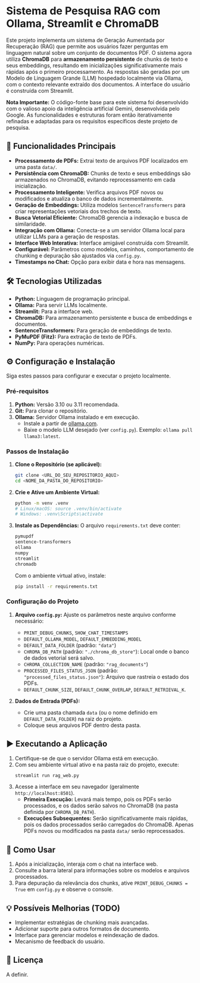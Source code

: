 # Sistema de Pesquisa RAG com Ollama, Streamlit e ChromaDB

Este projeto implementa um sistema de Geração Aumentada por Recuperação (RAG) que permite aos usuários fazer perguntas em linguagem natural sobre um conjunto de documentos PDF. O sistema agora utiliza **ChromaDB** para **armazenamento persistente** de chunks de texto e seus embeddings, resultando em inicializações significativamente mais rápidas após o primeiro processamento. As respostas são geradas por um Modelo de Linguagem Grande (LLM) hospedado localmente via Ollama, com o contexto relevante extraído dos documentos. A interface do usuário é construída com Streamlit.

**Nota Importante:** O código-fonte base para este sistema foi desenvolvido com o valioso apoio da inteligência artificial Gemini, desenvolvida pelo Google. As funcionalidades e estruturas foram então iterativamente refinadas e adaptadas para os requisitos específicos deste projeto de pesquisa.

## 🚀 Funcionalidades Principais

* **Processamento de PDFs:** Extrai texto de arquivos PDF localizados em uma pasta `data/`.
* **Persistência com ChromaDB:** Chunks de texto e seus embeddings são armazenados no ChromaDB, evitando reprocessamento em cada inicialização.
* **Processamento Inteligente:** Verifica arquivos PDF novos ou modificados e atualiza o banco de dados incrementalmente.
* **Geração de Embeddings:** Utiliza modelos `SentenceTransformers` para criar representações vetoriais dos trechos de texto.
* **Busca Vetorial Eficiente:** ChromaDB gerencia a indexação e busca de similaridade.
* **Integração com Ollama:** Conecta-se a um servidor Ollama local para utilizar LLMs para a geração de respostas.
* **Interface Web Interativa:** Interface amigável construída com Streamlit.
* **Configurável:** Parâmetros como modelos, caminhos, comportamento de chunking e depuração são ajustados via `config.py`.
* **Timestamps no Chat:** Opção para exibir data e hora nas mensagens.

## 🛠️ Tecnologias Utilizadas

* **Python:** Linguagem de programação principal.
* **Ollama:** Para servir LLMs localmente.
* **Streamlit:** Para a interface web.
* **ChromaDB:** Para armazenamento persistente e busca de embeddings e documentos.
* **SentenceTransformers:** Para geração de embeddings de texto.
* **PyMuPDF (Fitz):** Para extração de texto de PDFs.
* **NumPy:** Para operações numéricas.

## ⚙️ Configuração e Instalação

Siga estes passos para configurar e executar o projeto localmente.

### Pré-requisitos

1.  **Python:** Versão 3.10 ou 3.11 recomendada.
2.  **Git:** Para clonar o repositório.
3.  **Ollama:** Servidor Ollama instalado e em execução.
    * Instale a partir de [ollama.com](https://ollama.com/).
    * Baixe o modelo LLM desejado (ver `config.py`). Exemplo: `ollama pull llama3:latest`.

### Passos de Instalação

1.  **Clone o Repositório (se aplicável):**
    ```bash
    git clone <URL_DO_SEU_REPOSITORIO_AQUI>
    cd <NOME_DA_PASTA_DO_REPOSITORIO>
    ```

2.  **Crie e Ative um Ambiente Virtual:**
    ```bash
    python -m venv .venv
    # Linux/macOS: source .venv/bin/activate
    # Windows: .venv\Scripts\activate
    ```

3.  **Instale as Dependências:**
    O arquivo `requirements.txt` deve conter:
    ```txt
    pymupdf
    sentence-transformers
    ollama
    numpy
    streamlit
    chromadb
    ```
    Com o ambiente virtual ativo, instale:
    ```bash
    pip install -r requirements.txt
    ```

### Configuração do Projeto

1.  **Arquivo `config.py`:**
    Ajuste os parâmetros neste arquivo conforme necessário:
    * `PRINT_DEBUG_CHUNKS`, `SHOW_CHAT_TIMESTAMPS`
    * `DEFAULT_OLLAMA_MODEL`, `DEFAULT_EMBEDDING_MODEL`
    * `DEFAULT_DATA_FOLDER` (padrão: `"data"`)
    * `CHROMA_DB_PATH` (padrão: `"./chroma_db_store"`): Local onde o banco de dados vetorial será salvo.
    * `CHROMA_COLLECTION_NAME` (padrão: `"rag_documents"`)
    * `PROCESSED_FILES_STATUS_JSON` (padrão: `"processed_files_status.json"`): Arquivo que rastreia o estado dos PDFs.
    * `DEFAULT_CHUNK_SIZE`, `DEFAULT_CHUNK_OVERLAP`, `DEFAULT_RETRIEVAL_K`.

2.  **Dados de Entrada (PDFs):**
    * Crie uma pasta chamada `data` (ou o nome definido em `DEFAULT_DATA_FOLDER`) na raiz do projeto.
    * Coloque seus arquivos PDF dentro desta pasta.

## ▶️ Executando a Aplicação

1.  Certifique-se de que o servidor Ollama está em execução.
2.  Com seu ambiente virtual ativo e na pasta raiz do projeto, execute:
    ```bash
    streamlit run rag_web.py
    ```
3.  Acesse a interface em seu navegador (geralmente `http://localhost:8501`).
    * **Primeira Execução:** Levará mais tempo, pois os PDFs serão processados, e os dados serão salvos no ChromaDB (na pasta definida por `CHROMA_DB_PATH`).
    * **Execuções Subsequentes:** Serão significativamente mais rápidas, pois os dados processados serão carregados do ChromaDB. Apenas PDFs novos ou modificados na pasta `data/` serão reprocessados.

## 📖 Como Usar

1.  Após a inicialização, interaja com o chat na interface web.
2.  Consulte a barra lateral para informações sobre os modelos e arquivos processados.
3.  Para depuração da relevância dos chunks, ative `PRINT_DEBUG_CHUNKS = True` em `config.py` e observe o console.

## 💡 Possíveis Melhorias (TODO)

* Implementar estratégias de chunking mais avançadas.
* Adicionar suporte para outros formatos de documento.
* Interface para gerenciar modelos e reindexação de dados.
* Mecanismo de feedback do usuário.

## 📄 Licença

A definir.